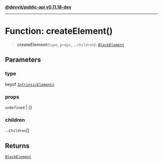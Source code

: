 [**@devvit/public-api v0.11.18-dev**](../../../../README.md)

---

# Function: createElement()

> **createElement**(`type`, `props`, ...`children`): [`BlockElement`](../../../../type-aliases/BlockElement.md)

## Parameters

### type

keyof [`IntrinsicElements`](../namespaces/Blocks/interfaces/IntrinsicElements.md)

### props

`undefined` | \{\}

### children

...`Children`[]

## Returns

[`BlockElement`](../../../../type-aliases/BlockElement.md)
